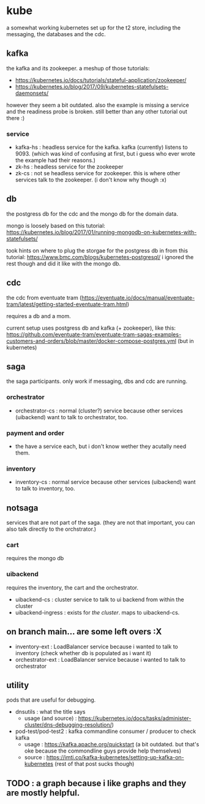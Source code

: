 # kube
a somewhat working kubernetes set up for the t2 store, including the messaging, the databases and the cdc.

## kafka  
the kafka and its zookeeper.
a meshup of those tutorials:
* https://kubernetes.io/docs/tutorials/stateful-application/zookeeper/
* https://kubernetes.io/blog/2017/09/kubernetes-statefulsets-daemonsets/
    
however they seem a bit outdated. 
also the example is missing a service and the readiness probe is broken. 
still better than any other tutorial out there :)

### service
* kafka-hs : headless service for the kafka. kafka (currently) listens to 9093. (which was kind of confusing at first, but i guess who ever wrote the example had their reasons.)
* zk-hs : headless service for the zookeeper 
* zk-cs : not se headless service for zookeeper. this is where other services talk to the zookeeper. (i don't know why though :x)


## db  
the postgress db for the cdc and the mongo db for the domain data.

mongo is loosely based on this tutorial: https://kubernetes.io/blog/2017/01/running-mongodb-on-kubernetes-with-statefulsets/

took hints on where to plug the storgae for the postgress db in from this tutorial: https://www.bmc.com/blogs/kubernetes-postgresql/
i ignored the rest though and did it like with the mongo db.

## cdc  
the cdc from eventuate tram (https://eventuate.io/docs/manual/eventuate-tram/latest/getting-started-eventuate-tram.html)

requires a db and a mom.

current setup uses postgress db and kafka (+ zookeeper), like this: https://github.com/eventuate-tram/eventuate-tram-sagas-examples-customers-and-orders/blob/master/docker-compose-postgres.yml (but in kubernetes)


## saga  
the saga participants. only work if messaging, dbs and cdc are running.

### orchestrator 
- orchestrator-cs : normal (cluster?) service because other services (uibackend) want to talk to orchestrator, too.

### payment and order
- the have a service each, but i don't know wether they acutally need them.

### inventory 
- inventory-cs : normal service because other services (uibackend) want to talk to inventory, too.


## notsaga  
services that are not part of the saga. 
(they are not that important, you can also talk directly to the orchstrator.)

### cart
requires the mongo db
### uibackend
requires the inventory, the cart and the orchestrator.
*  uibackend-cs : cluster service to talk to ui backend from within the cluster
* uibackend-ingress : exists for _the cluster_. maps to uibackend-cs.


## on branch main... are some left overs :X 
- inventory-ext : LoadBalancer service because i wanted to talk to inventory (check whether db is populated as i want it)  
- orchestrator-ext : LoadBalancer service because i wanted to talk to orchestrator

## utility
pods that are useful for debugging.
- dnsutils : what the title says 
    - usage (and source) : https://kubernetes.io/docs/tasks/administer-cluster/dns-debugging-resolution/)
- pod-test/pod-test2 : kafka commandline consumer / producer to check kafka
    - usage : https://kafka.apache.org/quickstart (a bit outdated. but that's oke because the commondline guys provide help themselves)
    - source : https://imti.co/kafka-kubernetes/setting-up-kafka-on-kubernetes (rest of that post sucks though)

## TODO : a graph because i like graphs and they are mostly helpful. 

